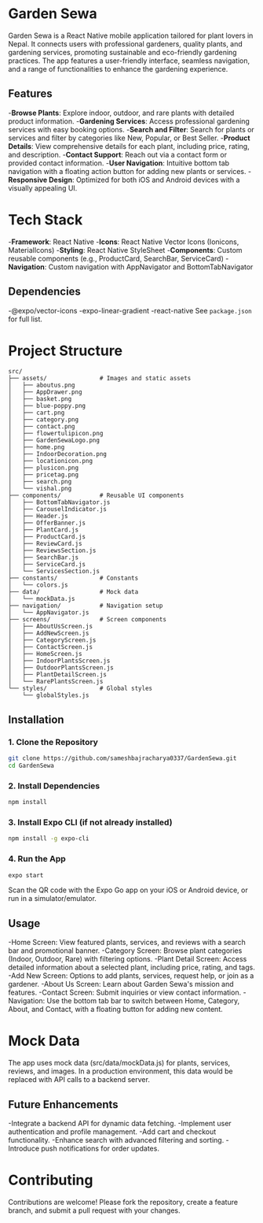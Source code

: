 # Garden Sewa
Garden Sewa is a React Native mobile application tailored for plant lovers in Nepal. It connects users with professional gardeners, quality plants, and gardening services, promoting sustainable and eco-friendly gardening practices. The app features a user-friendly interface, seamless navigation, and a range of functionalities to enhance the gardening experience.

## Features
-**Browse Plants**: Explore indoor, outdoor, and rare plants with detailed product information.
-**Gardening Services**: Access professional gardening services with easy booking options.
-**Search and Filter**: Search for plants or services and filter by categories like New, Popular, or Best Seller.
-**Product Details**: View comprehensive details for each plant, including price, rating, and description.
-**Contact Support**: Reach out via a contact form or provided contact information.
-**User Navigation**: Intuitive bottom tab navigation with a floating action button for adding new plants or services.
-**Responsive Design**: Optimized for both iOS and Android devices with a visually appealing UI.

# Tech Stack
-**Framework**: React Native
-**Icons**: React Native Vector Icons (Ionicons, MaterialIcons)
-**Styling**: React Native StyleSheet
-**Components**: Custom reusable components (e.g., ProductCard, SearchBar, ServiceCard)
-**Navigation**: Custom navigation with AppNavigator and BottomTabNavigator

## Dependencies
-@expo/vector-icons
-expo-linear-gradient
-react-native
See `package.json` for full list.

# Project Structure

```
src/
├── assets/               # Images and static assets
│   ├── aboutus.png
│   ├── AppDrawer.png
│   ├── basket.png
│   ├── blue-poppy.png
│   ├── cart.png
│   ├── category.png
│   ├── contact.png
│   ├── flowertulipicon.png
│   ├── GardenSewaLogo.png
│   ├── home.png
│   ├── IndoorDecoration.png
│   ├── locationicon.png
│   ├── plusicon.png
│   ├── pricetag.png
│   ├── search.png
│   └── vishal.png
├── components/           # Reusable UI components
│   ├── BottomTabNavigator.js
│   ├── CarouselIndicator.js
│   ├── Header.js
│   ├── OfferBanner.js
│   ├── PlantCard.js
│   ├── ProductCard.js
│   ├── ReviewCard.js
│   ├── ReviewsSection.js
│   ├── SearchBar.js
│   ├── ServiceCard.js
│   └── ServicesSection.js
├── constants/            # Constants
│   └── colors.js
├── data/                 # Mock data
│   └── mockData.js
├── navigation/           # Navigation setup
│   └── AppNavigator.js
├── screens/              # Screen components
│   ├── AboutUsScreen.js
│   ├── AddNewScreen.js
│   ├── CategoryScreen.js
│   ├── ContactScreen.js
│   ├── HomeScreen.js
│   ├── IndoorPlantsScreen.js
│   ├── OutdoorPlantsScreen.js
│   ├── PlantDetailScreen.js
│   └── RarePlantsScreen.js
└── styles/               # Global styles
    └── globalStyles.js
```

## Installation

### 1. Clone the Repository
```bash
git clone https://github.com/sameshbajracharya0337/GardenSewa.git
cd GardenSewa
```

### 2. Install Dependencies
```bash
npm install
```


### 3. Install Expo CLI (if not already installed)
```bash
npm install -g expo-cli
```

### 4. Run the App
```bash
expo start
```
Scan the QR code with the Expo Go app on your iOS or Android device, or run in a simulator/emulator.

## Usage
-Home Screen: View featured plants, services, and reviews with a search bar and promotional banner.
-Category Screen: Browse plant categories (Indoor, Outdoor, Rare) with filtering options.
-Plant Detail Screen: Access detailed information about a selected plant, including price, rating, and tags.
-Add New Screen: Options to add plants, services, request help, or join as a gardener.
-About Us Screen: Learn about Garden Sewa's mission and features.
-Contact Screen: Submit inquiries or view contact information.
-Navigation: Use the bottom tab bar to switch between Home, Category, About, and Contact, with a floating button for adding new content.

# Mock Data
The app uses mock data (src/data/mockData.js) for plants, services, reviews, and images. In a production environment, this data would be replaced with API calls to a backend server.


## Future Enhancements
-Integrate a backend API for dynamic data fetching.
-Implement user authentication and profile management.
-Add cart and checkout functionality.
-Enhance search with advanced filtering and sorting.
-Introduce push notifications for order updates.

# Contributing
Contributions are welcome! Please fork the repository, create a feature branch, and submit a pull request with your changes.